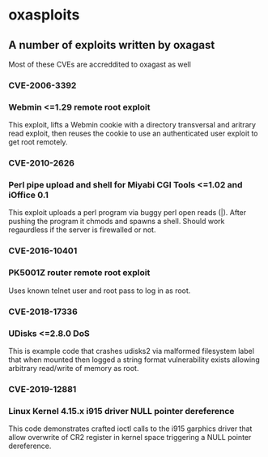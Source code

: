 # oxasploits
## A number of exploits written by oxagast
Most of these CVEs are accreddited to oxagast as well


### CVE-2006-3392
### Webmin <=1.29 remote root exploit
This exploit, lifts a Webmin cookie with a directory transversal and
aritrary read exploit, then reuses the cookie to use an authenticated
user exploit to get root remotely.


### CVE-2010-2626
### Perl pipe upload and shell for Miyabi CGI Tools <=1.02 and iOffice 0.1
This exploit uploads a perl program via buggy perl open reads (|).  After
pushing the program it chmods and spawns a shell.  Should work
regaurdless if the server is firewalled or not.


### CVE-2016-10401
### PK5001Z router remote root exploit
Uses known telnet user and root pass to log in as root.


### CVE-2018-17336
### UDisks <=2.8.0 DoS
This is example code that crashes udisks2 via malformed filesystem label
that when mounted then logged a string format vulnerability exists allowing
arbitrary read/write of memory as root.


### CVE-2019-12881
### Linux Kernel 4.15.x i915 driver NULL pointer dereference
This code demonstrates crafted ioctl calls to the i915 garphics
driver that allow overwrite of CR2 register in kernel space triggering
a NULL pointer dereference.

